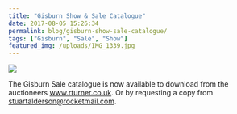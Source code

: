 ```yaml
---
title: "Gisburn Show & Sale Catalogue"
date: 2017-08-05 15:26:34
permalink: blog/gisburn-show-sale-catalogue/
tags: ["Gisburn", "Sale", "Show"]
featured_img: /uploads/IMG_1339.jpg
---
```


![](/uploads/IMG_1339.jpg)

The Gisburn Sale catalogue is now available to download from the auctioneers www.rturner.co.uk. Or by requesting a copy from stuartalderson@rocketmail.com.
